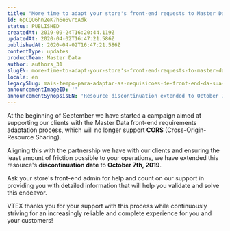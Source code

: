 ```yaml
---
title: "More time to adapt your store's front-end requests to Master Data"
id: 6pCQO6hn2eK7h6e6vrqAdk
status: PUBLISHED
createdAt: 2019-09-24T16:20:44.119Z
updatedAt: 2020-04-02T16:47:21.586Z
publishedAt: 2020-04-02T16:47:21.586Z
contentType: updates
productTeam: Master Data
author: authors_31
slugEN: more-time-to-adapt-your-store's-front-end-requests-to-master-data 
locale: en
legacySlug: mais-tempo-para-adaptar-as-requisicoes-de-front-end-da-sua-loja-ao-master
announcementImageID: ''
announcementSynopsisEN: 'Resource discontinuation extended to October 7th, 2019'
---
```


At the beginning of September we have started a campaign aimed at supporting our clients with the Master Data front-end requirements adaptation process, which will no longer support __CORS__ (Cross-Origin-Resource Sharing).

Aligning this with the partnership we have with our clients and ensuring the least amount of friction possible to your operations, we have extended this resource's **discontinuation date** to **October 7th, 2019**.

Ask your store's front-end admin for help and count on our support in providing you with detailed information that will help you validate and solve this endeavor. 

VTEX thanks you for your support with this process while continuously striving for an increasingly reliable and complete experience for you and your customers!
